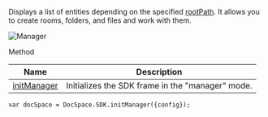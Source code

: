 Displays a list of entities depending on the specified [rootPath](/docspace/jssdk/config#rootPath). It allows you to create rooms, folders, and files and work with them.

![Manager](/assets/images/docspace/manager-mode.png)

Method

| Name                                               | Description                                      |
| -------------------------------------------------- | ------------------------------------------------ |
| [initManager](/docspace/jssdk/methods#initManager) | Initializes the SDK frame in the "manager" mode. |

```
var docSpace = DocSpace.SDK.initManager({config});
```
